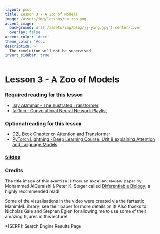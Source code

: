 ```yaml
---
layout: post
title: Lesson 3 - A Zoo of Models
image: /assets/img/lessons/nn_zoo.png
accent_image: 
  background: url('/assets/img/blog/jj-ying.jpg') center/cover
  overlay: false
accent_color: '#ccc'
theme_color: '#ccc'
description: >
  The revolution will not be supervised
invert_sidebar: true
---
```


# Lesson 3 - A Zoo of Models

### Required reading for this lesson

- [Jay Alammar - The Illustrated Transformer](http://jalammar.github.io/illustrated-transformer/)
- [far1din - Convolutional Neural Network Playlist](https://www.youtube.com/playlist?list=PL1sQgSTcAaT7MbcLWacjsqoOQvqzMdUWg)

### Optional reading for this lesson
- [D2L Book Chapter on Attention and Transformer](https://d2l.ai/chapter_attention-mechanisms-and-transformers/index.html)
- [PyTorch Lightning - Deep Learning Course, Unit 8 explaining Attention and Language Models](https://lightning.ai/courses/deep-learning-fundamentals/unit-8.0-natural-language-processing-and-large-language-models/)

### [Slides](/assets/slides/03_modelzoo.pdf)

### Credits

The title image of this exercise is from an excellent review paper by Mohammed AlQuraishi & Peter K. Sorger called [Differentiable Biology](https://www.nature.com/articles/s41592-021-01283-4); a highly recommended read!

Some of the visualisations in the video were created via the fantastic [ManimML library](https://github.com/helblazer811/ManimML); see [their paper](https://arxiv.org/pdf/2306.17108.pdf) for more details on it! Also thanks to Nicholas Gale and Stephen Eglen for allowing me to use some of their amazing figures in this lecture!

*[SERP]: Search Engine Results Page

